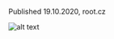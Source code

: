 Published 19.10.2020, root.cz

![alt text](https://github.com/pfabo/article-circuit-macros/src_circ/circ_10.png "Logo Title Text 1")


[logo]: ./src_circ/circ_10.png  "image"
 
